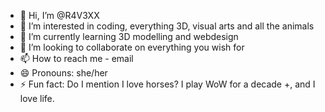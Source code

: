 - 👋 Hi, I’m @R4V3XX
- 👀 I’m interested in coding, everything 3D, visual arts and all the animals
- 🌱 I’m currently learning 3D modelling and webdesign
- 💞️ I’m looking to collaborate on everything you wish for
- 📫 How to reach me - email
- 😄 Pronouns: she/her
- ⚡ Fun fact: Do I mention I love horses? I play WoW for a decade +, and I love life.

<!---
R4V3XX/R4V3XX is a ✨ special ✨ repository because its `README.md` (this file) appears on your GitHub profile.
You can click the Preview link to take a look at your changes.
--->

